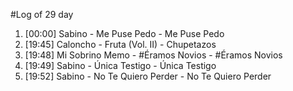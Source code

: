 #Log of 29 day

1. [00:00] Sabino - Me Puse Pedo - Me Puse Pedo
1. [19:45] Caloncho - Fruta (Vol. II) - Chupetazos
1. [19:48] Mi Sobrino Memo - #Éramos Novios - #Éramos Novios
1. [19:49] Sabino - Única Testigo - Única Testigo
1. [19:52] Sabino - No Te Quiero Perder - No Te Quiero Perder
